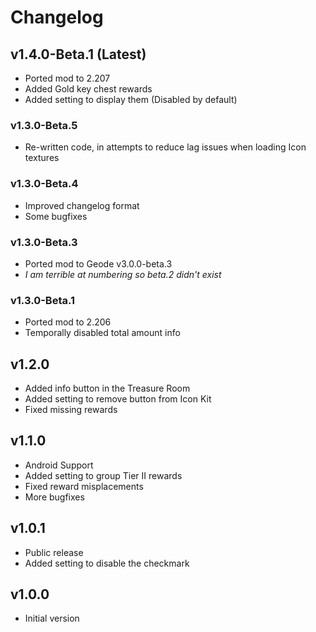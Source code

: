 # Changelog

## <cg>v1.4.0-Beta.1</c> (Latest)

* <cp>Ported mod to 2.207</c>
* <cg>Added</c> Gold key chest rewards
* <cg>Added</c> setting to display them (Disabled by default)

### <cb>v1.3.0-Beta.5</c>

* <cy>Re-written</c> code, in attempts to reduce lag issues when loading Icon textures

### <cb>v1.3.0-Beta.4</c>

* <cy>Improved</c> changelog format
* Some bugfixes

### <cb>v1.3.0-Beta.3</c>

* <co>Ported mod to Geode v3.0.0-beta.3</c>
* *I am terrible at numbering so beta.2 didn't exist*

### <cb>v1.3.0-Beta.1</c>

* <cp>Ported mod to 2.206</c>
* <cr>Temporally disabled</c> total amount info

## <cb>v1.2.0</c>

* <cg>Added</c> info button in the Treasure Room
* <cg>Added</c> setting to remove button from Icon Kit
* <cy>Fixed</c> missing rewards

## <cb>v1.1.0</c>

* <cp>Android Support</c>
* <cg>Added</c> setting to group Tier II rewards
* <cy>Fixed</c> reward misplacements
* More bugfixes

## <cb>v1.0.1</c>

* <cp>Public release</c>
* <cg>Added</c> setting to disable the checkmark

## <cb>v1.0.0</c>

* <cp>Initial version</c>